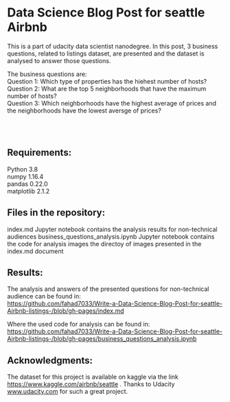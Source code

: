 # Data Science Blog Post for seattle Airbnb


This is a part of udacity data scientist nanodegree. In this post, 3 business questions, related to listings dataset, are presented and  the dataset is analysed to answer those questions.

The business questions are: <br>
Question 1:  Which type of properties has the hiehest number of hosts? 
<br>
Question 2: What are the top 5 neighborhoods that have the maximum number of hosts?
<br>
Question 3: Which neighborhoods have the highest average of prices and the neighborhoods have the lowest aversge of prices?

<br>
<br>



## Requirements:
Python 3.8 <br>
numpy 1.16.4 <br>
pandas 0.22.0 <br>
matplotlib 2.1.2 <br>

## Files in the repository:
index.md Jupyter notebook contains the analysis results for non-technical audiences
business_questions_analysis.ipynb  Jupyter notebook contains the code for analysis
images the directoy of images presented in the index.md document


## Results:
The analysis and answers of the presented questions for non-technical audience can be found in:
<br>
https://github.com/fahad7033/Write-a-Data-Science-Blog-Post-for-seattle-Airbnb-listings-/blob/gh-pages/index.md

Where the used code for analysis can be found in:
<br>
https://github.com/fahad7033/Write-a-Data-Science-Blog-Post-for-seattle-Airbnb-listings-/blob/gh-pages/business_questions_analysis.ipynb


## Acknowledgments:
The dataset for this project is available on kaggle via the link  https://www.kaggle.com/airbnb/seattle . Thanks to Udacity www.udacity.com for such a great project. 
